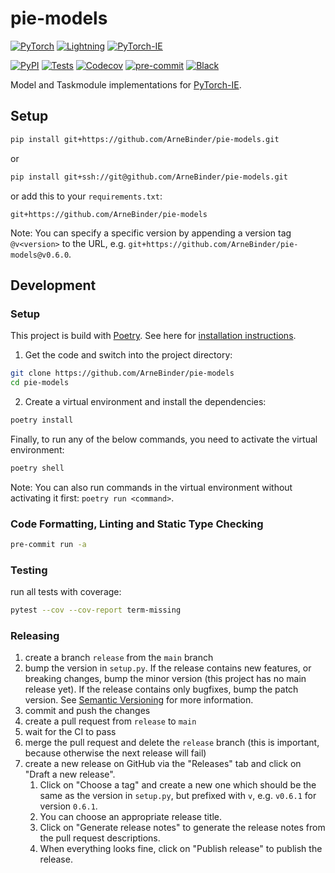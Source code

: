 # pie-models

<a href="https://pytorch.org/get-started/locally/"><img alt="PyTorch" src="https://img.shields.io/badge/PyTorch-ee4c2c?logo=pytorch&logoColor=white"></a>
<a href="https://pytorchlightning.ai/"><img alt="Lightning" src="https://img.shields.io/badge/-Lightning-792ee5?logo=pytorchlightning&logoColor=white"></a>
<a href="https://github.com/ChristophAlt/pytorch-ie"><img alt="PyTorch-IE" src="https://img.shields.io/badge/-PyTorch--IE-017F2F?style=flat&logo=github&labelColor=gray"></a><br>

[![PyPI](https://img.shields.io/pypi/v/pie-models.svg)][pypi status]
[![Tests](https://github.com/arnebinder/pie-models/workflows/Tests/badge.svg)][tests]
[![Codecov](https://codecov.io/gh/arnebinder/pie-models/branch/main/graph/badge.svg)][codecov]
[![pre-commit](https://img.shields.io/badge/pre--commit-enabled-brightgreen?logo=pre-commit&logoColor=white)][pre-commit]
[![Black](https://img.shields.io/badge/code%20style-black-000000.svg)][black]

Model and Taskmodule implementations for [PyTorch-IE](https://github.com/ChristophAlt/pytorch-ie).

## Setup

```bash
pip install git+https://github.com/ArneBinder/pie-models.git
```

or

```bash
pip install git+ssh://git@github.com/ArneBinder/pie-models.git
```

or add this to your `requirements.txt`:

```
git+https://github.com/ArneBinder/pie-models
```

Note: You can specify a specific version by appending a version tag `@v<version>` to the URL,
e.g. `git+https://github.com/ArneBinder/pie-models@v0.6.0`.

## Development

### Setup

This project is build with [Poetry](https://python-poetry.org/). See here for
[installation instructions](https://python-poetry.org/docs/#installation).

1. Get the code and switch into the project directory:

```bash
git clone https://github.com/ArneBinder/pie-models
cd pie-models
```

2. Create a virtual environment and install the dependencies:

```bash
poetry install
```

Finally, to run any of the below commands, you need to activate the virtual environment:

```bash
poetry shell
```

Note: You can also run commands in the virtual environment without activating it first: `poetry run <command>`.

### Code Formatting, Linting and Static Type Checking

```bash
pre-commit run -a
```

### Testing

run all tests with coverage:

```bash
pytest --cov --cov-report term-missing
```

### Releasing

1. create a branch `release` from the `main` branch
2. bump the version in `setup.py`. If the release contains new features, or breaking changes, bump the minor version (this project has no main release yet). If the release contains only bugfixes, bump the patch version. See [Semantic Versioning](https://semver.org/) for more information.
3. commit and push the changes
4. create a pull request from `release` to `main`
5. wait for the CI to pass
6. merge the pull request and delete the `release` branch (this is important, because otherwise the next release will fail)
7. create a new release on GitHub via the "Releases" tab and click on "Draft a new release".
   1. Click on "Choose a tag" and create a new one which should be the same as the version in `setup.py`, but prefixed with `v`, e.g. `v0.6.1` for version `0.6.1`.
   2. You can choose an appropriate release title.
   3. Click on "Generate release notes" to generate the release notes from the pull request descriptions.
   4. When everything looks fine, click on "Publish release" to publish the release.

[black]: https://github.com/psf/black
[codecov]: https://app.codecov.io/gh/arnebinder/pie-models
[pre-commit]: https://github.com/pre-commit/pre-commit
[pypi status]: https://pypi.org/project/pie-models/
[tests]: https://github.com/arnebinder/pie-models/actions?workflow=Tests
